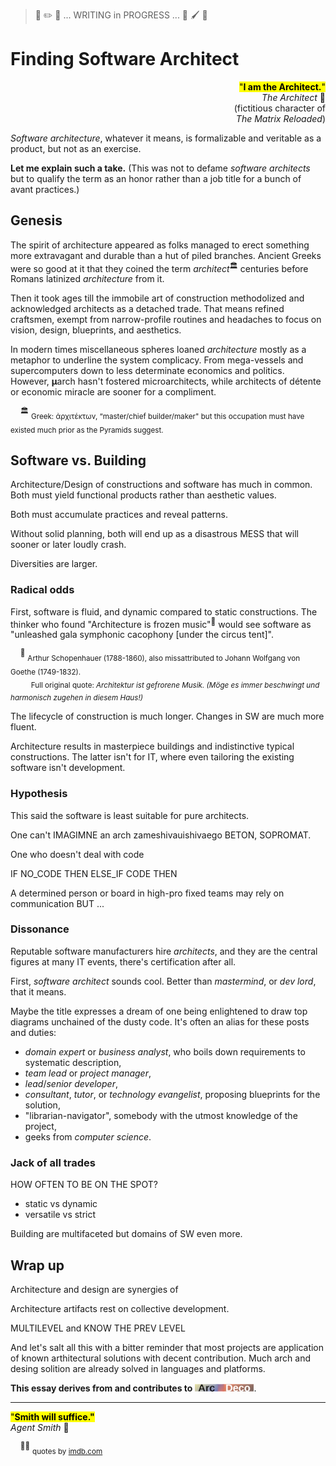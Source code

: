 > 🚧 :pencil2: 🚧 ... WRITING in PROGRESS ... 🚧 :paintbrush: 🚧

# Finding Software Architect

<p dir=rtl><mark>"<b>.I am the Architect</b>"</mark><br />🎦&nbsp;<i>The Architect</i><br/>fictitious character of)<br/>(<i>The Matrix Reloaded</i></p>

*Software architecture*, whatever it means, is formalizable and veritable as a product, but not as an exercise. 

**Let me explain such a take.** (This was not to defame _software architects_ but to qualify the term as an honor rather than a job title for a bunch of avant practices.)

## Genesis

The spirit of architecture appeared as folks managed to erect something more extravagant and durable than a hut of piled branches. Ancient Greeks were so good at it that they coined the term _architect_<sup>🏛️</sup> centuries before Romans latinized *architecture* from it.

Then it took ages till the immobile art of construction methodolized and acknowledged architects as a detached trade. That means refined craftsmen, exempt from narrow-profile routines and headaches to focus on vision, design, blueprints, and aesthetics.

In modern times miscellaneous spheres loaned *architecture* mostly as a metaphor to underline the system complicacy. From mega-vessels and supercomputers down to less determinate economics and politics. However, **μ**arch hasn't fostered microarchitects, while architects of détente or economic miracle are sooner for a compliment.

&nbsp;&nbsp;&nbsp;&nbsp;<sup>🏛️</sup> <sub>Greek: ἀρχιτέκτων, “master/chief builder/maker" but this occupation must have existed much prior as the Pyramids suggest.</sub>

## Software vs. Building 

Architecture/Design of constructions and software has much in common. Both must yield functional products rather than aesthetic values.

Both must accumulate practices and reveal patterns.

Without solid planning, both will end up as a disastrous MESS that will sooner or later loudly crash.

Diversities are larger.

### Radical odds

First, software is fluid, and dynamic compared to static constructions. The thinker who found "Architecture is frozen music"<sup>🎼</sup> would see software as "unleashed gala symphonic cacophony [under the circus tent]".

&nbsp;&nbsp;&nbsp;&nbsp;<sup>🎼</sup> <sub>Arthur Schopenhauer (1788-1860), also missattributed to Johann Wolfgang von Goethe (1749-1832).\
&nbsp;&nbsp;&nbsp;&nbsp;&nbsp;&nbsp;&nbsp;&nbsp;&nbsp;&nbsp;Full original quote: _Architektur ist gefrorene Musik. (Möge es immer beschwingt und harmonisch zugehen in diesem Haus!)_</sub>

The lifecycle of construction is much longer. Changes in SW are much more fluent.

Architecture results in masterpiece buildings and indistinctive typical constructions. The latter isn't for IT, where even tailoring the existing software isn't development.
 


### Hypothesis

This said the software is least suitable for pure architects. 

One can't IMAGIMNE an arch zameshivauishivaego BETON, SOPROMAT.

One who doesn't deal with code

IF NO_CODE THEN ELSE_IF CODE THEN

A determined person or board in high-pro fixed teams may rely on communication BUT ...


### Dissonance

Reputable software manufacturers hire _architects_, and they are the central figures at many IT events, there's certification after all.

First, *software architect* sounds cool. Better than _mastermind_, or _dev lord_, that it means.

Maybe the title expresses a dream of one being enlightened to draw top diagrams unchained of the dusty code. It's often an alias for these posts and duties:

* _domain expert_ or _business analyst_, who boils down requirements to systematic description,
* _team lead_ or _project manager_,
* _lead_/_senior developer_,
* _consultant_, _tutor_, or _technology evangelist_, proposing blueprints for the solution,
* "librarian-navigator", somebody with the utmost knowledge of the project,
* geeks from _computer science_.

### Jack of all trades

HOW OFTEN TO BE ON THE SPOT?

* static vs dynamic
* versatile vs strict

Building are multifaceted but domains of SW even more.

## Wrap up

Architecture and design are synergies of 

Architecture artifacts rest on collective development.

MULTILEVEL and KNOW THE PREV LEVEL

And let's salt all this with a bitter reminder that most projects are application of known arthitectural solutions with decent contribution. Much arch and desing solition are already solved in languages and platforms.

**This essay derives from and contributes to** [![Arc Deco](../../../../_rsc/_img/ArcDeco/ArcDeco-bar-12px.jpg)](../../../../software/ArcDeco/).

---

<mark>"**Smith will suffice."**</mark>\
_Agent Smith_ 🔨

&nbsp;&nbsp;&nbsp;&nbsp;<sup>🎦🔨</sup> <sub>quotes by [imdb.com](https://www.imdb.com/title/tt0234215/quotes/?ref_=tt_trv_qu)</sub>
